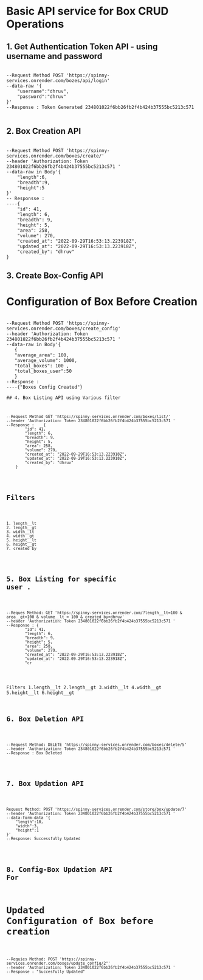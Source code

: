 # Basic API service for Box CRUD Operations

## 1. Get Authentication Token API - using username and password

<pre><code>
--Request Method POST 'https://spinny-services.onrender.com/bozes/api/login' 
--data-raw '{
    "username":"dhruv",
    "password":"dhruv"
}'
--Response : Token Generated 234801022f6bb26fb2f4b424b37555bc5213c571

</code></pre>

## 2. Box Creation API

<pre><code>
--Request Method POST 'https://spinny-services.onrender.com/boxes/create/' 
--header 'Authorization: Token 234801022f6bb26fb2f4b424b37555bc5213c571 ' 
--data-raw in Body'{
    "length":6,
    "breadth":9,
    "height":5
}'
-- Responsse : 
----{
    "id": 41,
    "length": 6,
    "breadth": 9,
    "height": 5,
    "area": 258,
    "volume": 270,
    "created_at": "2022-09-29T16:53:13.223918Z",
    "updated_at": "2022-09-29T16:53:13.223918Z",
    "created_by": "dhruv"
}
</code></pre>

## 3. Create Box-Config API
# Configuration of Box Before Creation
<pre><code>
--Request Method POST 'https://spinny-services.onrender.com/boxes/create_config'
--header 'Authorization: Token 234801022f6bb26fb2f4b424b37555bc5213c571 ' 
--data-raw in Body'{
   {
   "average_area": 100,
   "average_volume": 1000,
   "total_boxes": 100 ,
   "total_boxes_user":50
   }
--Response :
----{"Boxes Config Created"} 

## 4. Box Listing API using Various filter

<pre><code>
--Request Method GET 'https://spinny-services.onrender.com/boxes/list/' 
--header 'Authorization: Token 234801022f6bb26fb2f4b424b37555bc5213c571 '
--Response :    {
        "id": 41,
        "length": 6,
        "breadth": 9,
        "height": 5,
        "area": 258,
        "volume": 270,
        "created_at": "2022-09-29T16:53:13.223918Z",
        "updated_at": "2022-09-29T16:53:13.223918Z",
        "created_by": "dhruv"
    }
</code></pre>

## Filters 
<pre><code>
1. length__lt
2. length__gt
3. width__lt
4. width__gt
5. height__lt
6. height__gt
7. created_by
</code></pre>

## 5. Box Listing for specific user .
<pre><code>
--Reques Method: GET 'https://spinny-services.onrender.com/?length__lt=100 & area__gt=100 & volume__lt = 100 & created_by=dhruv' 
--header 'Authorization: Token 234801022f6bb26fb2f4b424b37555bc5213c571 '
--Response : {
        "id": 41,
        "length": 6,
        "breadth": 9,
        "height": 5,
        "area": 258,
        "volume": 270,
        "created_at": "2022-09-29T16:53:13.223918Z",
        "updated_at": "2022-09-29T16:53:13.223918Z",
        "cr
</code></pre>

Filters 
1.length__lt
2.length__gt
3.width__lt
4.width__gt
5.height__lt
6.height__gt

## 6. Box Deletion API

<pre><code>
--Request Method: DELETE 'https://spinny-services.onrender.com/boxes/delete/5' 
--header 'Authorization: Token 234801022f6bb26fb2f4b424b37555bc5213c571 '
--Response : Box Deleted
</code></pre>


## 7. Box Updation API

<pre><code>
Request Method: POST 'https://spinny-services.onrender.com/store/box/update/7' 
--header 'Authorization: Token 234801022f6bb26fb2f4b424b37555bc5213c571 ' 
--data-form-data '{
    "length":10,
    "width":3,
    "height":1
}'
--Response: Successfully Updated
</code></pre>

## 8. Config-Box Updation API For 
# Updated Configuration of Box before creation 
<pre><code>
--Requies Method: POST 'https://spinny-services.onrender.com/boxes/update_config/2"'
--header 'Authorization: Token 234801022f6bb26fb2f4b424b37555bc5213c571 ' 
--Response : "Succesfully Updated"
<code></pre>
